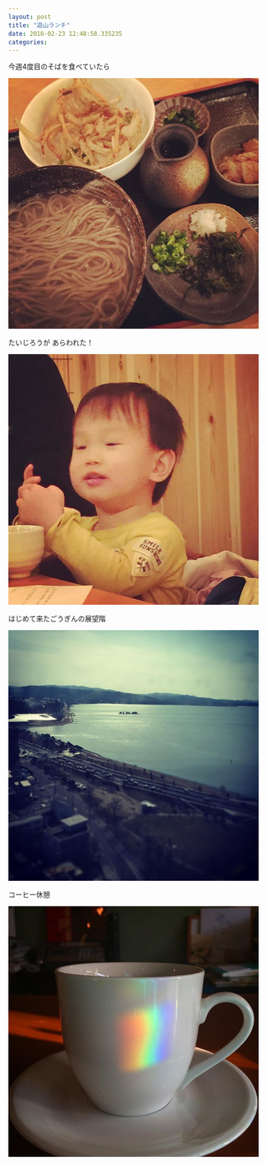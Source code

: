 ```yaml
---
layout: post
title: "遊山ランチ"
date: 2016-02-23 12:48:58.335235
categories: 
---
```


今週4度目のそばを食べていたら

![ランチ](/assets/images/201602/12556113_215270815485549_121178121_n.jpg)

たいじろうが  あらわれた！

![たいじろう](/assets/images/201602/12547257_993219267419265_766938610_n.jpg)

はじめて来たごうぎんの展望階

![宍道湖](/assets/images/201602/12677185_529616873866304_139060895_n.jpg)

コーヒー休憩

![](/assets/images/201602/12407145_652915548180341_1419288849_n.jpg)


